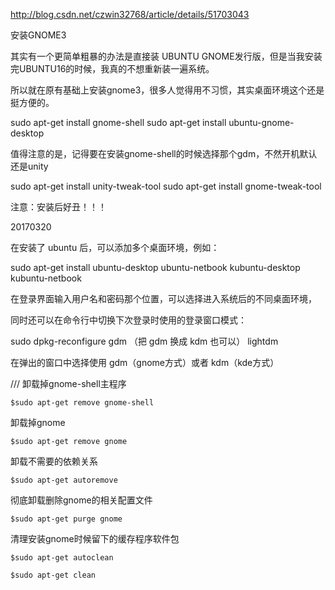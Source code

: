 http://blog.csdn.net/czwin32768/article/details/51703043



安装GNOME3

其实有一个更简单粗暴的办法是直接装 UBUNTU GNOME发行版，但是当我安装完UBUNTU16的时候，我真的不想重新装一遍系统。

所以就在原有基础上安装gnome3，很多人觉得用不习惯，其实桌面环境这个还是挺方便的。

sudo apt-get install gnome-shell
sudo apt-get install ubuntu-gnome-desktop


值得注意的是，记得要在安装gnome-shell的时候选择那个gdm，不然开机默认还是unity

sudo apt-get install unity-tweak-tool
sudo apt-get install gnome-tweak-tool

注意：安装后好丑！！！


20170320

在安装了 ubuntu 后，可以添加多个桌面环境，例如：

sudo apt-get install ubuntu-desktop ubuntu-netbook kubuntu-desktop kubuntu-netbook

在登录界面输入用户名和密码那个位置，可以选择进入系统后的不同桌面环境，

同时还可以在命令行中切换下次登录时使用的登录窗口模式：

sudo dpkg-reconfigure gdm  （把 gdm 换成 kdm 也可以） lightdm

在弹出的窗口中选择使用 gdm（gnome方式）或者 kdm（kde方式）

///
卸载掉gnome-shell主程序

    $sudo apt-get remove gnome-shell

卸载掉gnome

    $sudo apt-get remove gnome

卸载不需要的依赖关系

    $sudo apt-get autoremove

彻底卸载删除gnome的相关配置文件

    $sudo apt-get purge gnome

清理安装gnome时候留下的缓存程序软件包

    $sudo apt-get autoclean

    $sudo apt-get clean

